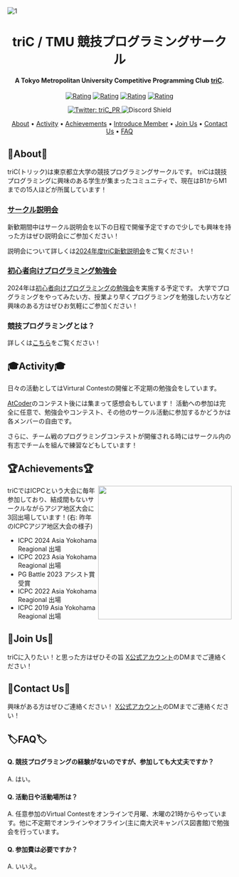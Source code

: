 ![1](https://github.com/triC-tmu/triC-tmu/assets/56724676/3d04433a-68db-4b25-a839-dc5aeceead32)


<h1 align="center">triC / TMU 競技プログラミングサークル</h1>

<h4 align="center">A Tokyo Metropolitan University Competitive Programming Club <a href="https://twitter.com/triC_PR" target="_blank">triC</a>.</h4>

<p align="center">
  <a href="https://atcoder.jp/users/igeee?contestType=algo"><img src="https://badgen.org/img/atcoder/igeee/rating/algorithm?style=flat" alt="Rating" /></a>
  <a href="https://atcoder.jp/users/kya?contestType=algo"><img src="https://badgen.org/img/atcoder/kya/rating/algorithm?style=flat" alt="Rating" /></a>
  <a href="https://atcoder.jp/users/nattonato?contestType=algo"><img src="https://badgen.org/img/atcoder/nattonato/rating/algorithm?style=flat" alt="Rating" /></a>
  <a href="https://atcoder.jp/users/Ayutaso?contestType=algo"><img src="https://badgen.org/img/atcoder/Ayutaso/rating/algorithm?style=flat" alt="Rating" /></a>
</p>

<p align="center">
  <a href="https://twitter.com/triC_PR">
    <img alt="Twitter: triC_PR" src="https://img.shields.io/twitter/follow/triC_PR.svg?style=social" target="_blank" />
  </a>
  <img src="https://discordapp.com/api/guilds/679637170398822455/widget.png?style=shield" alt="Discord Shield"/>
</p>

<p align="center">
  <a href="#about">About</a> •
  <a href="#activity">Activity</a> •
  <a href="#achievements">Achievements</a> •
  <a href="#introduce-member">Introduce Member</a> •
  <a href="#join-us">Join Us</a> •
  <a href="#contact-us">Contact Us</a> •
  <a href="#%EF%B8%8Ffaq%EF%B8%8F">FAQ</a>
</p>

## 📌About📌
triC(トリック)は東京都立大学の競技プログラミングサークルです。
triCは競技プログラミングに興味のある学生が集まったコミュニティで、現在はB1からM1までの15人ほどが所属しています！

### [サークル説明会]()
新歓期間中はサークル説明会を以下の日程で開催予定ですので少しでも興味を持った方はぜひ説明会にご参加ください！

説明会について詳しくは[2024年度triC新歓説明会]()をご覧ください！

<!-- 
|        | 日付 | 時間 | 場所       |
| ------ | ---- | ---- | ---------- |
| 第一回 | 未定 | 未定 | オンライン |
| 第二回 | 未定 | 未定 | オンライン |
| 第三回 | 未定 | 未定 | オンライン |
| 第四回 | 未定 | 未定 | オンライン |

※ 上記説明会の日程が都合が合わない場合でもご連絡いただければ調整が可能です。<br />
※ 説明会に参加していない場合でもtriCへの参加は可能です。
-->

### [初心者向けプログラミング勉強会]()
2024年は[初心者向けプログラミングの勉強会]()を実施する予定です。
大学でプログラミングをやってみたい方、授業より早くプログラミングを勉強したい方など興味のある方はぜひお気軽にご参加ください！

### 競技プログラミングとは？

詳しくは[こちら]()をご覧ください！

## 🎓Activity🎓
日々の活動としてはVirtural Contestの開催と不定期の勉強会をしています。

[AtCoder](https://atcoder.jp/?lang=ja)のコンテスト後には集まって感想会もしています！
活動への参加は完全に任意で、勉強会やコンテスト、その他のサークル活動に参加するかどうかは各メンバーの自由です。

さらに、チーム戦のプログラミングコンテストが開催される時にはサークル内の有志でチームを組んで練習などもしています！



## 🏆Achievements🏆

<img src="https://github.com/triC-tmu/triC-tmu/assets/56724676/bc9dd6b8-2701-4732-a739-4783458de23c" align="right" width="300"/>

triCではICPCという大会に毎年参加しており、結成間もないサークルながらアジア地区大会に3回出場しています！(右: 昨年のICPCアジア地区大会の様子)
- ICPC 2024 Asia Yokohama Reagional 出場
- ICPC 2023 Asia Yokohama Reagional 出場
- PG Battle 2023 アシスト賞 受賞
- ICPC 2022 Asia Yokohama Reagional 出場
- ICPC 2019 Asia Yokohama Reagional 出場


## 📣Join Us📣
triCに入りたい！と思った方はぜひその旨
[X公式アカウント](https://twitter.com/triC_PR)のDMまでご連絡ください！

## 📮Contact Us📮
興味がある方はぜひご連絡ください！
[X公式アカウント](https://twitter.com/triC_PR)のDMまでご連絡ください！

## 🏷️FAQ🏷️

#### Q. 競技プログラミングの経験がないのですが、参加しても大丈夫ですか？

A. はい。

#### Q. 活動日や活動場所は？

A. 任意参加のVirtual Contestをオンラインで月曜、木曜の21時からやっています。他に不定期でオンラインやオフライン(主に南大沢キャンパス図書館)で勉強会を行っています。

#### Q. 参加費は必要ですか？

A. いいえ。

